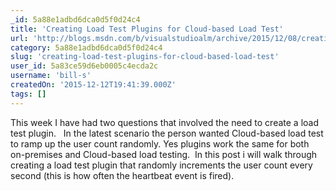 ```yaml
---
_id: 5a88e1adbd6dca0d5f0d24c4
title: 'Creating Load Test Plugins for Cloud-based Load Test'
url: 'http://blogs.msdn.com/b/visualstudioalm/archive/2015/12/08/creating-a-load-test-plugins-for-cloud-based-load-test.aspx'
category: 5a88e1adbd6dca0d5f0d24c4
slug: 'creating-load-test-plugins-for-cloud-based-load-test'
user_id: 5a83ce59d6eb0005c4ecda2c
username: 'bill-s'
createdOn: '2015-12-12T19:41:39.000Z'
tags: []
---
```


This week I have had two questions that involved the need to create a load test plugin.   In the latest scenario the person wanted Cloud-based load test to ramp up the user count randomly. Yes plugins work the same for both on-premises and Cloud-based load testing.  In this post i will walk through creating a load test plugin that randomly increments the user count every second (this is how often the heartbeat event is fired).
